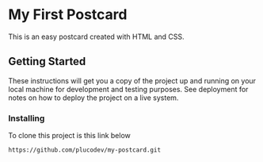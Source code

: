 # My First Postcard

This is an easy postcard created with HTML and CSS.

## Getting Started

These instructions will get you a copy of the project up and running on your local machine for development and testing purposes. 
See deployment for notes on how to deploy the project on a live system.

### Installing

To clone this project is this link below

```
https://github.com/plucodev/my-postcard.git
```